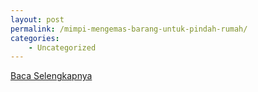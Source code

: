 ```yaml
---
layout: post
permalink: /mimpi-mengemas-barang-untuk-pindah-rumah/
categories:
    - Uncategorized
---
```


[Baca Selengkapnya](/08)